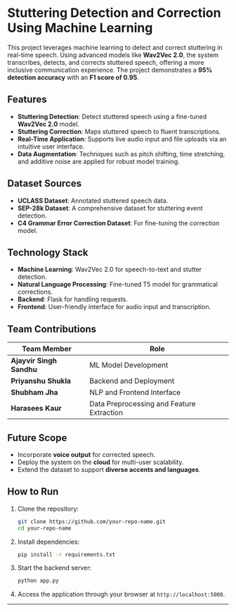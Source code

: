 # Stuttering Detection and Correction Using Machine Learning

This project leverages machine learning to detect and correct stuttering in real-time speech. Using advanced models like **Wav2Vec 2.0**, the system transcribes, detects, and corrects stuttered speech, offering a more inclusive communication experience. The project demonstrates a **95% detection accuracy** with an **F1 score of 0.95**.

## Features
- **Stuttering Detection**: Detect stuttered speech using a fine-tuned **Wav2Vec 2.0** model.
- **Stuttering Correction**: Maps stuttered speech to fluent transcriptions.
- **Real-Time Application**: Supports live audio input and file uploads via an intuitive user interface.
- **Data Augmentation**: Techniques such as pitch shifting, time stretching, and additive noise are applied for robust model training.

## Dataset Sources
- **UCLASS Dataset**: Annotated stuttered speech data.
- **SEP-28k Dataset**: A comprehensive dataset for stuttering event detection.
- **C4 Grammar Error Correction Dataset**: For fine-tuning the correction model.

## Technology Stack
- **Machine Learning**: Wav2Vec 2.0 for speech-to-text and stutter detection.
- **Natural Language Processing**: Fine-tuned T5 model for grammatical corrections.
- **Backend**: Flask for handling requests.
- **Frontend**: User-friendly interface for audio input and transcription.

## Team Contributions

| **Team Member**         | **Role**                                   |
|--------------------------|-------------------------------------------|
| **Ajayvir Singh Sandhu** | ML Model Development                      |
| **Priyanshu Shukla**     | Backend and Deployment                    |
| **Shubham Jha**          | NLP and Frontend Interface                |
| **Harasees Kaur**        | Data Preprocessing and Feature Extraction |

## Future Scope
- Incorporate **voice output** for corrected speech.
- Deploy the system on the **cloud** for multi-user scalability.
- Extend the dataset to support **diverse accents and languages**.

## How to Run

1. Clone the repository:
   ```bash
   git clone https://github.com/your-repo-name.git
   cd your-repo-name
   ```

2. Install dependencies:
   ```bash
   pip install -r requirements.txt
   ```

3. Start the backend server:
   ```bash
   python app.py
   ```

4. Access the application through your browser at `http://localhost:5000`.

---
